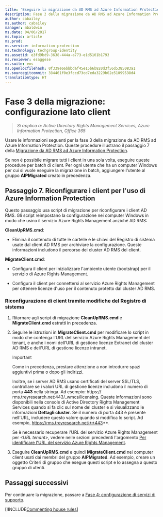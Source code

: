 ```yaml
---
title: 'Eseguire la migrazione da AD RMS ad Azure Information Protection: fase 3'
description: Fase 3 della migrazione da AD RMS ad Azure Information Protection, che illustra il passaggio 7 della migrazione da AD RMS ad Azure Information Protection.
author: cabailey
ms.author: cabailey
manager: mbaldwin
ms.date: 04/06/2017
ms.topic: article
ms.prod: 
ms.service: information-protection
ms.technology: techgroup-identity
ms.assetid: e3fd9bd9-3638-444a-a773-e1d5101b1793
ms.reviewer: esaggese
ms.suite: ems
ms.openlocfilehash: 0f339e66bbbdaf45e15b6b820d3f56d5385083a1
ms.sourcegitcommit: 384461f0e3fccd73cd7eda3229b02e51099538d4
translationtype: HT
---
```

# <a name="migration-phase-3---client-side-configuration"></a>Fase 3 della migrazione: configurazione lato client

>*Si applica a: Active Directory Rights Management Services, Azure Information Protection, Office 365*

Usare le informazioni seguenti per la fase 3 della migrazione da AD RMS ad Azure Information Protection. Queste procedure illustrano il passaggio 7 della [Migrazione da AD RMS ad Azure Information Protection](migrate-from-ad-rms-to-azure-rms.md).

Se non è possibile migrare tutti i client in una sola volta, eseguire queste procedure per batch di client. Per ogni utente che ha un computer Windows per cui si vuole eseguire la migrazione in batch, aggiungere l'utente al gruppo **AIPMigrated** creato in precedenza.

## <a name="step-7-reconfigure-clients-to-use-azure-information-protection"></a>Passaggio 7. Riconfigurare i client per l'uso di Azure Information Protection

Questo passaggio usa script di migrazione per riconfigurare i client AD RMS. Gli script reimpostano la configurazione nei computer Windows in modo che usino il servizio Azure Rights Management anziché AD RMS: 

**CleanUpRMS.cmd**:

- Elimina il contenuto di tutte le cartelle e le chiavi del Registro di sistema usate dal client AD RMS per archiviare la configurazione. Queste informazioni includono il percorso del cluster AD RMS del client.

**MigrateClient.cmd**:

- Configura il client per inizializzare l'ambiente utente (bootstrap) per il servizio di Azure Rights Management.

-  Configura il client per connettersi al servizio Azure Rights Management per ottenere licenze d'uso per il contenuto protetto dal cluster AD RMS. 


### <a name="client-reconfiguration-by-using-registry-edits"></a>Riconfigurazione di client tramite modifiche del Registro di sistema

1. Ritornare agli script di migrazione **CleanUpRMS.cmd** e **MigrateClient.cmd** estratti in precedenza.

2.  Seguire le istruzioni in **MigrateClient.cmd** per modificare lo script in modo che contenga l'URL del servizio Azure Rights Management del tenant, e anche i nomi dell'URL di gestione licenze Extranet del cluster AD RMS e dell'URL di gestione licenze intranet.

    > [!IMPORTANT]
    > Come in precedenza, prestare attenzione a non introdurre spazi aggiuntivi prima o dopo gli indirizzi.
    > 
    > Inoltre, se i server AD RMS usano certificati del server SSL/TLS, controllare se i valori URL di gestione licenze includono il numero di porta **443** nella stringa. Ad esempio: https:// rms.treyresearch.net:443/_wmcs/licensing. Queste informazioni sono disponibili nella console di Active Directory Rights Management Services quando si fa clic sul nome del cluster e si visualizzano le informazioni **Dettagli cluster**. Se il numero di porta 443 è presente nell'URL, includere questo valore quando si modifica lo script. Ad esempio, https://rms.treyresearch.net:**443**. 

    Se è necessario recuperare l'URL del servizio Azure Rights Management per *&lt;URL tenant&gt;*, vedere nelle sezioni precedenti l'argomento [Per identificare l'URL del servizio Azure Rights Management](migrate-from-ad-rms-phase1.md#to-identify-your-azure-rights-management-service-url).

3.  Eseguire **CleanUpRMS.cmd** e quindi **MigrateClient.cmd** nei computer client usati dai membri del gruppo **AIPMigrated**. Ad esempio, creare un oggetto Criteri di gruppo che esegue questi script e lo assegna a questo gruppo di utenti.


## <a name="next-steps"></a>Passaggi successivi
Per continuare la migrazione, passare a [Fase 4: configurazione di servizi di supporto](migrate-from-ad-rms-phase3.md).

[!INCLUDE[Commenting house rules](../includes/houserules.md)]